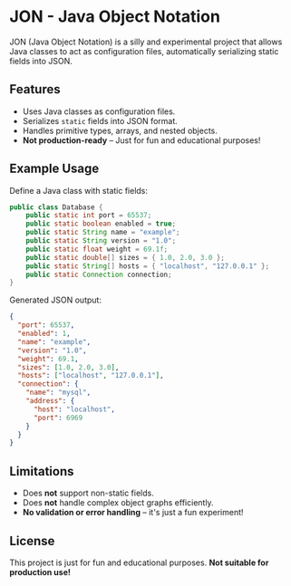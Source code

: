 # JON - Java Object Notation

JON (Java Object Notation) is a silly and experimental project that allows Java classes to act as configuration files, automatically serializing static fields into JSON.

## Features

- Uses Java classes as configuration files.
- Serializes `static` fields into JSON format.
- Handles primitive types, arrays, and nested objects.
- **Not production-ready** – Just for fun and educational purposes!

## Example Usage

Define a Java class with static fields:

```java
public class Database {
    public static int port = 65537;
    public static boolean enabled = true;
    public static String name = "example";
    public static String version = "1.0";
    public static float weight = 69.1f;
    public static double[] sizes = { 1.0, 2.0, 3.0 };
    public static String[] hosts = { "localhost", "127.0.0.1" };
    public static Connection connection;
}
```

Generated JSON output:

```json
{
  "port": 65537,
  "enabled": 1,
  "name": "example",
  "version": "1.0",
  "weight": 69.1,
  "sizes": [1.0, 2.0, 3.0],
  "hosts": ["localhost", "127.0.0.1"],
  "connection": {
    "name": "mysql",
    "address": {
      "host": "localhost",
      "port": 6969
    }
  }
}
```

## Limitations

- Does **not** support non-static fields.
- Does **not** handle complex object graphs efficiently.
- **No validation or error handling** – it's just a fun experiment!

## License

This project is just for fun and educational purposes. **Not suitable for production use!**
